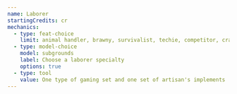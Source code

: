 ```yaml
---
name: Laborer
startingCredits: cr
mechanics:
  - type: feat-choice
    limit: animal handler, brawny, survivalist, techie, competitor, crafter, athlete, durable
  - type: model-choice
    model: subgrounds
    label: Choose a laborer specialty
    options: true
  - type: tool
    value: One type of gaming set and one set of artisan's implements
---
```

